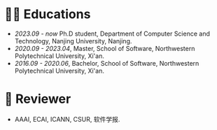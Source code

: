 # 👨‍🎓 Educations
- *2023.09 - now* Ph.D student, Department of Computer Science and Technology, Nanjing University, Nanjing.
- *2020.09 - 2023.04*, Master,  School of Software, Northwestern Polytechnical University, Xi'an.
- *2016.09 - 2020.06*, Bachelor, School of Software, Northwestern Polytechnical University, Xi'an.


# 💬 Reviewer
- AAAI, ECAI, ICANN, CSUR, 软件学报.



